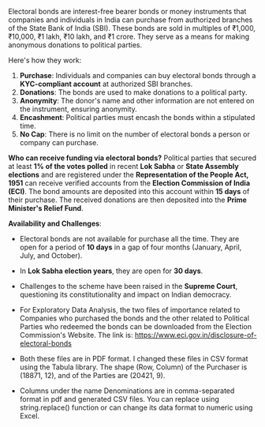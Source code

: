 Electoral bonds are interest-free bearer bonds or money instruments that companies and individuals in India can purchase from authorized branches of the State Bank of India (SBI). These bonds are sold in multiples of ₹1,000, ₹10,000, ₹1 lakh, ₹10 lakh, and ₹1 crore. They serve as a means for making anonymous donations to political parties.

Here's how they work:

1. **Purchase**: Individuals and companies can buy electoral bonds through a **KYC-compliant account** at authorized SBI branches.
2. **Donations**: The bonds are used to make donations to a political party.
3. **Anonymity**: The donor's name and other information are not entered on the instrument, ensuring anonymity.
4. **Encashment**: Political parties must encash the bonds within a stipulated time.
5. **No Cap**: There is no limit on the number of electoral bonds a person or company can purchase.

**Who can receive funding via electoral bonds?**
Political parties that secured at least **1% of the votes polled** in recent **Lok Sabha** or **State Assembly elections** and are registered under the **Representation of the People Act, 1951** can receive verified accounts from the **Election Commission of India (ECI)**. The bond amounts are deposited into this account within **15 days** of their purchase. The received donations are then deposited into the **Prime Minister's Relief Fund**.

**Availability and Challenges**:
- Electoral bonds are not available for purchase all the time. They are open for a period of **10 days** in a gap of four months (January, April, July, and October).
- In **Lok Sabha election years**, they are open for **30 days**.
- Challenges to the scheme have been raised in the **Supreme Court**, questioning its constitutionality and impact on Indian democracy.

- For Exploratory Data Analysis, the two files of importance related to Companies who purchased the bonds and the other related to Political Parties who redeemed the bonds can be downloaded from the Election Commission's Website. The link is: https://www.eci.gov.in/disclosure-of-electoral-bonds
  
- Both these files are in PDF format. I changed these files in CSV format using the Tabula library. The shape (Row, Column) of the Purchaser is (18871, 12), and of the Parties are (20421, 9).

- Columns under the name Denominations are in comma-separated format in pdf and generated CSV files. You can replace using string.replace() function or can change its data format to numeric using Excel.
